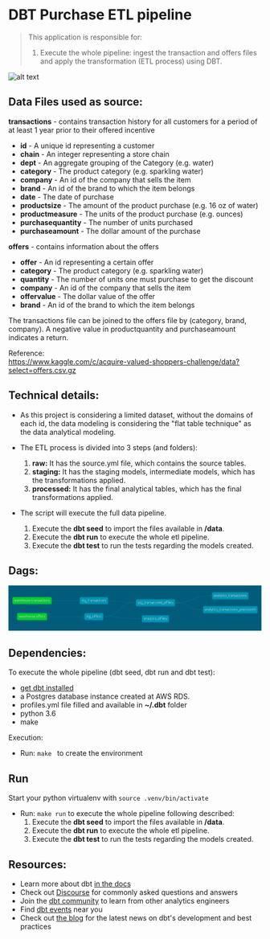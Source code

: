 # DBT Purchase ETL pipeline
> This application is responsible for:
> 1. Execute the whole pipeline: ingest the transaction and offers files and apply the transformation (ETL process) using DBT.

![alt text](https://pbs.twimg.com/media/DMWhhKFXcAAqxeu?format=jpg&name=small)

## Data Files used as source:

__transactions__ - contains transaction history for all customers for a period of at least 1 year prior to their offered incentive
- __id__ - A unique id representing a customer
- __chain__ - An integer representing a store chain
- __dept__ - An aggregate grouping of the Category (e.g. water)
- __category__ - The product category (e.g. sparkling water)
- __company__ - An id of the company that sells the item
- __brand__ - An id of the brand to which the item belongs
- __date__ - The date of purchase
- __productsize__ - The amount of the product purchase (e.g. 16 oz of water)
- __productmeasure__ - The units of the product purchase (e.g. ounces)
- __purchasequantity__ - The number of units purchased
- __purchaseamount__ - The dollar amount of the purchase

__offers__ - contains information about the offers
- __offer__ - An id representing a certain offer
- __category__ - The product category (e.g. sparkling water)
- __quantity__ - The number of units one must purchase to get the discount
- __company__ - An id of the company that sells the item
- __offervalue__ - The dollar value of the offer
- __brand__ -  An id of the brand to which the item belongs

The transactions file can be joined to the offers file by (category, brand, company). A negative value in productquantity and purchaseamount indicates a return.

Reference:  
https://www.kaggle.com/c/acquire-valued-shoppers-challenge/data?select=offers.csv.gz  


## Technical details:
- As this project is considering a limited dataset, without the domains of each id, the data modeling is considering the "flat table technique" as the data analytical modeling.

- The ETL process is divided into 3 steps (and folders):
  1. __raw:__ It has the source.yml file, which contains the source tables.
  2. __staging:__ It has the staging models, intermediate models, which has the transformations applied.
  3. __processed:__ It has the final analytical tables, which has the final transformations applied.

- The script will execute the full data pipeline.
  1. Execute the __dbt seed__ to import the files available in __/data__.
  2. Execute the __dbt run__ to execute the whole etl pipeline.
  3. Execute the __dbt test__ to run the tests regarding the models created.

## Dags:
![alt text](https://github.com/jmilhomem/dbt_purchases_project/blob/master/images/data_pipeline.png)

## Dependencies:
To execute the whole pipeline (dbt seed, dbt run and dbt test):
* [get dbt installed](https://docs.getdbt.com/docs/running-a-dbt-project/using-the-command-line-interface/installation/)
* a Postgres database instance created at AWS RDS.
* profiles.yml file filled and available in __~/.dbt__ folder
* python 3.6
* make  

Execution:
* Run: ```make ``` to create the environment

## Run
Start your python virtualenv with ```source .venv/bin/activate```

* Run: ```make run``` to execute the whole pipeline following described:
  1. Execute the __dbt seed__ to import the files available in __/data__.
  2. Execute the __dbt run__ to execute the whole etl pipeline.
  3. Execute the __dbt test__ to run the tests regarding the models created.


## Resources:
- Learn more about dbt [in the docs](https://docs.getdbt.com/docs/introduction)
- Check out [Discourse](https://discourse.getdbt.com/) for commonly asked questions and answers
- Join the [dbt community](http://community.getbdt.com/) to learn from other analytics engineers
- Find [dbt events](https://events.getdbt.com) near you
- Check out [the blog](https://blog.getdbt.com/) for the latest news on dbt's development and best practices

